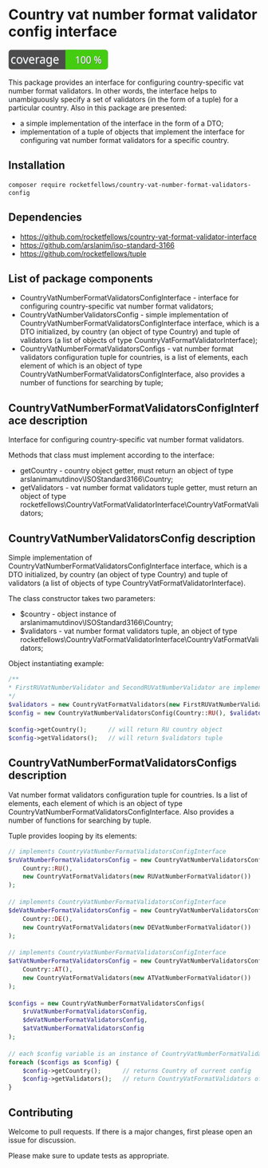 # Country vat number format validator config interface

![Code Coverage Badge](./badge.svg)

This package provides an interface for configuring country-specific vat number format validators.
In other words, the interface helps to unambiguously specify a set of validators (in the form of a tuple) for a particular country.
Also in this package are presented:
- a simple implementation of the interface in the form of a DTO;
- implementation of a tuple of objects that implement the interface for configuring vat number format validators for a specific country.

## Installation

```shell
composer require rocketfellows/country-vat-number-format-validators-config
```

## Dependencies

- https://github.com/rocketfellows/country-vat-format-validator-interface
- https://github.com/arslanim/iso-standard-3166
- https://github.com/rocketfellows/tuple

## List of package components

- CountryVatNumberFormatValidatorsConfigInterface - interface for configuring country-specific vat number format validators;
- CountryVatNumberValidatorsConfig - simple implementation of CountryVatNumberFormatValidatorsConfigInterface interface, which is a DTO initialized, by country (an object of type Country) and tuple of validators (a list of objects of type CountryVatFormatValidatorInterface);
- CountryVatNumberFormatValidatorsConfigs - vat number format validators configuration tuple for countries, is a list of elements, each element of which is an object of type CountryVatNumberFormatValidatorsConfigInterface, also provides a number of functions for searching by tuple;

## CountryVatNumberFormatValidatorsConfigInterface description

Interface for configuring country-specific vat number format validators.

Methods that class must implement according to the interface:
- getCountry - country object getter, must return an object of type arslanimamutdinov\ISOStandard3166\Country;
- getValidators - vat number format validators tuple getter, must return an object of type rocketfellows\CountryVatFormatValidatorInterface\CountryVatFormatValidators;

## CountryVatNumberValidatorsConfig description

Simple implementation of CountryVatNumberFormatValidatorsConfigInterface interface, which is a DTO initialized, by country (an object of type Country) and tuple of validators (a list of objects of type CountryVatFormatValidatorInterface).

The class constructor takes two parameters:
- $country - object instance of arslanimamutdinov\ISOStandard3166\Country;
- $validators - vat number format validators tuple, an object of type rocketfellows\CountryVatFormatValidatorInterface\CountryVatFormatValidators;

Object instantiating example:

```php
/**
* FirstRUVatNumberValidator and SecondRUVatNumberValidator are implemented CountryVatFormatValidatorInterface
*/
$validators = new CountryVatFormatValidators(new FirstRUVatNumberValidator(), new SecondRUVatNumberValidator());
$config = new CountryVatNumberValidatorsConfig(Country::RU(), $validators);

$config->getCountry();      // will return RU country object
$config->getValidators();   // will return $validators tuple
```

## CountryVatNumberFormatValidatorsConfigs description

Vat number format validators configuration tuple for countries.
Is a list of elements, each element of which is an object of type CountryVatNumberFormatValidatorsConfigInterface.
Also provides a number of functions for searching by tuple.

Tuple provides looping by its elements:

```php
// implements CountryVatNumberFormatValidatorsConfigInterface
$ruVatNumberFormatValidatorsConfig = new CountryVatNumberValidatorsConfig(
    Country::RU(),
    new CountryVatFormatValidators(new RUVatNumberFormatValidator())
);

// implements CountryVatNumberFormatValidatorsConfigInterface
$deVatNumberFormatValidatorsConfig = new CountryVatNumberValidatorsConfig(
    Country::DE(),
    new CountryVatFormatValidators(new DEVatNumberFormatValidator())
);

// implements CountryVatNumberFormatValidatorsConfigInterface
$atVatNumberFormatValidatorsConfig = new CountryVatNumberValidatorsConfig(
    Country::AT(),
    new CountryVatFormatValidators(new ATVatNumberFormatValidator())
);

$configs = new CountryVatNumberFormatValidatorsConfigs(
    $ruVatNumberFormatValidatorsConfig,
    $deVatNumberFormatValidatorsConfig,
    $atVatNumberFormatValidatorsConfig
);

// each $config variable is an instance of CountryVatNumberFormatValidatorsConfigInterface
foreach ($configs as $config) {
    $config->getCountry();      // returns Country of current config
    $config->getValidators();   // return CountryVatFormatValidators of current config
}
```

## Contributing

Welcome to pull requests. If there is a major changes, first please open an issue for discussion.

Please make sure to update tests as appropriate.

